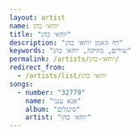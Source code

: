 ```yaml
---
layout: artist
name: יוחאי כהן
title: "יוחאי כהן"
description: "דף האמן יוחאי כהן"
keywords: "שירים, מוזיקה, יוחאי כהן"
permalink: /artists/יוחאי-כהן/
redirect_from:
  - /artists/list/יוחאי כהן
songs:
  - number: "32779"
    name: "אנא ענני"
    album: "סינגלים"
    artist: "יוחאי כהן"
---
```

